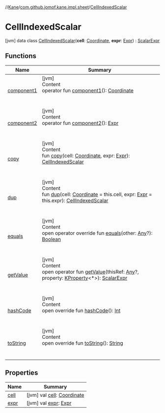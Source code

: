 //[Kane](../../index.md)/[com.github.jomof.kane.impl.sheet](../index.md)/[CellIndexedScalar](index.md)



# CellIndexedScalar  
 [jvm] data class [CellIndexedScalar](index.md)(**cell**: [Coordinate](../../com.github.jomof.kane.impl/-coordinate/index.md), **expr**: [Expr](../../com.github.jomof.kane/-expr/index.md)) : [ScalarExpr](../../com.github.jomof.kane/-scalar-expr/index.md)   


## Functions  
  
|  Name|  Summary| 
|---|---|
| <a name="com.github.jomof.kane.impl.sheet/CellIndexedScalar/component1/#/PointingToDeclaration/"></a>[component1](component1.md)| <a name="com.github.jomof.kane.impl.sheet/CellIndexedScalar/component1/#/PointingToDeclaration/"></a>[jvm]  <br>Content  <br>operator fun [component1](component1.md)(): [Coordinate](../../com.github.jomof.kane.impl/-coordinate/index.md)  <br><br><br>
| <a name="com.github.jomof.kane.impl.sheet/CellIndexedScalar/component2/#/PointingToDeclaration/"></a>[component2](component2.md)| <a name="com.github.jomof.kane.impl.sheet/CellIndexedScalar/component2/#/PointingToDeclaration/"></a>[jvm]  <br>Content  <br>operator fun [component2](component2.md)(): [Expr](../../com.github.jomof.kane/-expr/index.md)  <br><br><br>
| <a name="com.github.jomof.kane.impl.sheet/CellIndexedScalar/copy/#com.github.jomof.kane.impl.Coordinate#com.github.jomof.kane.Expr/PointingToDeclaration/"></a>[copy](copy.md)| <a name="com.github.jomof.kane.impl.sheet/CellIndexedScalar/copy/#com.github.jomof.kane.impl.Coordinate#com.github.jomof.kane.Expr/PointingToDeclaration/"></a>[jvm]  <br>Content  <br>fun [copy](copy.md)(cell: [Coordinate](../../com.github.jomof.kane.impl/-coordinate/index.md), expr: [Expr](../../com.github.jomof.kane/-expr/index.md)): [CellIndexedScalar](index.md)  <br><br><br>
| <a name="com.github.jomof.kane.impl.sheet/CellIndexedScalar/dup/#com.github.jomof.kane.impl.Coordinate#com.github.jomof.kane.Expr/PointingToDeclaration/"></a>[dup](dup.md)| <a name="com.github.jomof.kane.impl.sheet/CellIndexedScalar/dup/#com.github.jomof.kane.impl.Coordinate#com.github.jomof.kane.Expr/PointingToDeclaration/"></a>[jvm]  <br>Content  <br>fun [dup](dup.md)(cell: [Coordinate](../../com.github.jomof.kane.impl/-coordinate/index.md) = this.cell, expr: [Expr](../../com.github.jomof.kane/-expr/index.md) = this.expr): [CellIndexedScalar](index.md)  <br><br><br>
| <a name="kotlin/Any/equals/#kotlin.Any?/PointingToDeclaration/"></a>[equals](../../com.github.jomof.kane.impl.visitor/-difference-visitor/index.md#%5Bkotlin%2FAny%2Fequals%2F%23kotlin.Any%3F%2FPointingToDeclaration%2F%5D%2FFunctions%2F-1565197970)| <a name="kotlin/Any/equals/#kotlin.Any?/PointingToDeclaration/"></a>[jvm]  <br>Content  <br>open operator override fun [equals](../../com.github.jomof.kane.impl.visitor/-difference-visitor/index.md#%5Bkotlin%2FAny%2Fequals%2F%23kotlin.Any%3F%2FPointingToDeclaration%2F%5D%2FFunctions%2F-1565197970)(other: [Any](https://kotlinlang.org/api/latest/jvm/stdlib/kotlin/-any/index.html)?): [Boolean](https://kotlinlang.org/api/latest/jvm/stdlib/kotlin/-boolean/index.html)  <br><br><br>
| <a name="com.github.jomof.kane/ScalarExpr/getValue/#kotlin.Any?#kotlin.reflect.KProperty[*]/PointingToDeclaration/"></a>[getValue](../../com.github.jomof.kane/-scalar-expr/get-value.md)| <a name="com.github.jomof.kane/ScalarExpr/getValue/#kotlin.Any?#kotlin.reflect.KProperty[*]/PointingToDeclaration/"></a>[jvm]  <br>Content  <br>open operator fun [getValue](../../com.github.jomof.kane/-scalar-expr/get-value.md)(thisRef: [Any](https://kotlinlang.org/api/latest/jvm/stdlib/kotlin/-any/index.html)?, property: [KProperty](https://kotlinlang.org/api/latest/jvm/stdlib/kotlin.reflect/-k-property/index.html)<*>): [ScalarExpr](../../com.github.jomof.kane/-scalar-expr/index.md)  <br><br><br>
| <a name="kotlin/Any/hashCode/#/PointingToDeclaration/"></a>[hashCode](../../com.github.jomof.kane.impl.visitor/-difference-visitor/index.md#%5Bkotlin%2FAny%2FhashCode%2F%23%2FPointingToDeclaration%2F%5D%2FFunctions%2F-1565197970)| <a name="kotlin/Any/hashCode/#/PointingToDeclaration/"></a>[jvm]  <br>Content  <br>open override fun [hashCode](../../com.github.jomof.kane.impl.visitor/-difference-visitor/index.md#%5Bkotlin%2FAny%2FhashCode%2F%23%2FPointingToDeclaration%2F%5D%2FFunctions%2F-1565197970)(): [Int](https://kotlinlang.org/api/latest/jvm/stdlib/kotlin/-int/index.html)  <br><br><br>
| <a name="com.github.jomof.kane.impl.sheet/CellIndexedScalar/toString/#/PointingToDeclaration/"></a>[toString](to-string.md)| <a name="com.github.jomof.kane.impl.sheet/CellIndexedScalar/toString/#/PointingToDeclaration/"></a>[jvm]  <br>Content  <br>open override fun [toString](to-string.md)(): [String](https://kotlinlang.org/api/latest/jvm/stdlib/kotlin/-string/index.html)  <br><br><br>


## Properties  
  
|  Name|  Summary| 
|---|---|
| <a name="com.github.jomof.kane.impl.sheet/CellIndexedScalar/cell/#/PointingToDeclaration/"></a>[cell](cell.md)| <a name="com.github.jomof.kane.impl.sheet/CellIndexedScalar/cell/#/PointingToDeclaration/"></a> [jvm] val [cell](cell.md): [Coordinate](../../com.github.jomof.kane.impl/-coordinate/index.md)   <br>
| <a name="com.github.jomof.kane.impl.sheet/CellIndexedScalar/expr/#/PointingToDeclaration/"></a>[expr](expr.md)| <a name="com.github.jomof.kane.impl.sheet/CellIndexedScalar/expr/#/PointingToDeclaration/"></a> [jvm] val [expr](expr.md): [Expr](../../com.github.jomof.kane/-expr/index.md)   <br>

